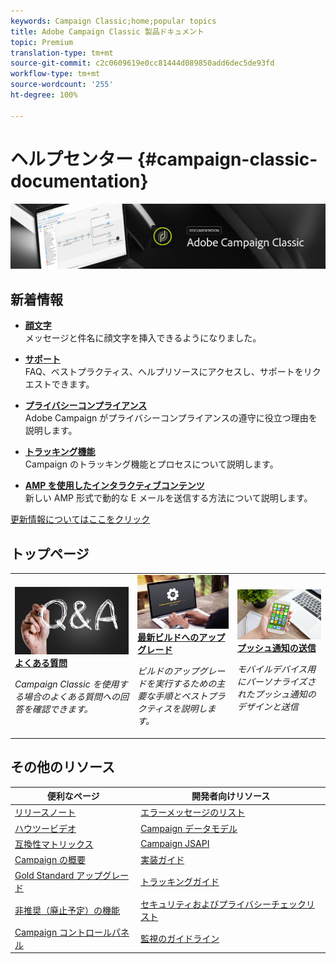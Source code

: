 ```yaml
---
keywords: Campaign Classic;home;popular topics
title: Adobe Campaign Classic 製品ドキュメント
topic: Premium
translation-type: tm+mt
source-git-commit: c2c0609619e0cc81444d089850add6dec5de93fd
workflow-type: tm+mt
source-wordcount: '255'
ht-degree: 100%

---
```



# ヘルプセンター {#campaign-classic-documentation}

![](platform/using/assets/do-not-localize/banner_acc_doc.jpg)

## 新着情報

* **[顔文字](delivery/using/defining-the-email-content.md#inserting-emoticons)**<br/>
メッセージと件名に顔文字を挿入できるようになりました。

* **[サポート](https://helpx.adobe.com/jp/campaign/kb/ac-support.html)**<br/>
FAQ、ベストプラクティス、ヘルプリソースにアクセスし、サポートをリクエストできます。

* **[プライバシーコンプライアンス](https://helpx.adobe.com/jp/campaign/kb/campaign-privacy.html)**<br/>
Adobe Campaign がプライバシーコンプライアンスの遵守に役立つ理由を説明します。

* **[トラッキング機能](https://helpx.adobe.com/jp/campaign/kb/acc-tracking.html)**<br/>
Campaign のトラッキング機能とプロセスについて説明します。

* **[AMP を使用したインタラクティブコンテンツ](delivery/using/defining-interactive-content.md)**<br/>
新しい AMP 形式で動的な E メールを送信する方法について説明します。

[更新情報についてはここをクリック](/help/rn/using/documentation-updates.md)

## トップページ

<table>
<tr>
  <td>
    <a href="platform/using/common-questions.md">
      <img alt="よくある質問" src="platform/using/assets/FAQ.png"/>
    </a>
    <div>
      <a href="platform/using/common-questions.md">
    <strong>よくある質問</strong>
    </a>
    </div>
    <p>
    <em>Campaign Classic を使用する場合のよくある質問への回答を確認できます。</em>
    <p>
  </td>
   <td>
    <a href="https://helpx.adobe.com/jp/campaign/kb/acc-build-upgrade.html">
      <img alt="ビルドのアップグレード" src="platform/using/assets/upgrade.png" />
    </a>
    <div>
      <a href="https://helpx.adobe.com/jp/campaign/kb/acc-build-upgrade.html">
    <strong>最新ビルドへのアップグレード</strong>
    </a>
    </div>
    <p>
    <em>ビルドのアップグレードを実行するための主要な手順とベストプラクティスを説明します。</em>
    <p>
  </td>
  <td>
    <a href="delivery/using/creating-notifications.md">
       <img alt="プッシュ通知" src="platform/using/assets/push.png" />
    </a>
    <div>
       <a href="delivery/using/creating-notifications.md">
    <strong>プッシュ通知の送信</strong>
    </a>
    </div>
    <p>
    <em>モバイルデバイス用にパーソナライズされたプッシュ通知のデザインと送信</em>
    <p>
  </td>
</tr>
</table>

## その他のリソース

| 便利なページ | 開発者向けリソース |
|---|---|
| [リリースノート](/help/rn/using/latest-release.md) | [エラーメッセージのリスト](https://docs.adobe.com/content/help/en/campaign-classic/technicalresources/error_messages/error_codes.html) |
| [ハウツービデオ](https://docs.adobe.com/content/help/ja-JP/campaign-classic-learn/tutorials/overview.html) | [Campaign データモデル](configuration/using/about-data-model.md) |
| [互換性マトリックス](https://helpx.adobe.com/jp/campaign/kb/compatibility-matrix.html) | [Campaign JSAPI](https://docs.adobe.com/content/help/en/campaign-classic/technicalresources/api/p-1.html) |
| [Campaign の概要](platform/using/about-adobe-campaign-classic.md) | [実装ガイド](https://helpx.adobe.com/jp/campaign/kb/acc-implementation.html) |
| [Gold Standard アップグレード](https://helpx.adobe.com/jp/campaign/kb/gold-standard.html) | [トラッキングガイド](https://helpx.adobe.com/jp/campaign/kb/acc-tracking.html) |
| [非推奨（廃止予定）の機能 ](https://helpx.adobe.com/jp/campaign/kb/deprecated-and-removed-features.html) | [セキュリティおよびプライバシーチェックリスト](https://helpx.adobe.com/jp/campaign/kb/acc-security.html) |
| [Campaign コントロールパネル](https://docs.adobe.com/content/help/ja-JP/control-panel/using/control-panel-home.html) | [監視のガイドライン](production/using/monitoring-guidelines.md) |
